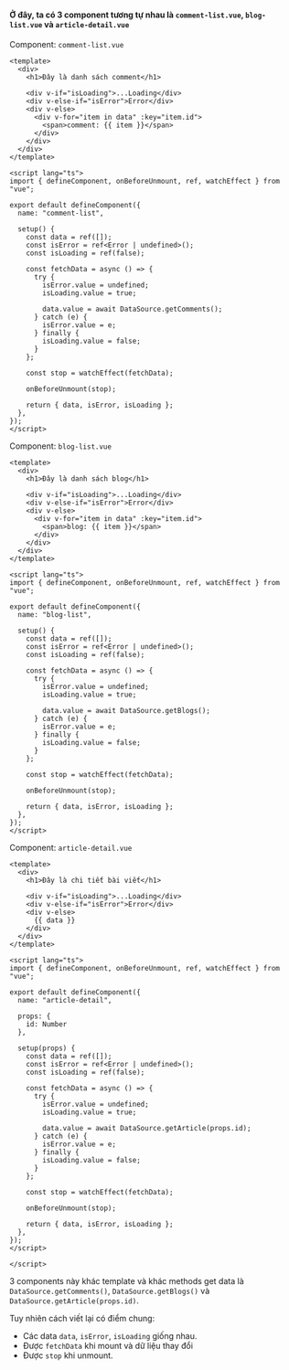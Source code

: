 #### Ở đây, ta có 3 component tương tự nhau là `comment-list.vue`, `blog-list.vue` và `article-detail.vue`

Component: `comment-list.vue`
```vue
<template>
  <div>
    <h1>Đây là danh sách comment</h1>

    <div v-if="isLoading">...Loading</div>
    <div v-else-if="isError">Error</div>
    <div v-else>
      <div v-for="item in data" :key="item.id">
        <span>comment: {{ item }}</span>
      </div>
    </div>
  </div>
</template>

<script lang="ts">
import { defineComponent, onBeforeUnmount, ref, watchEffect } from "vue";

export default defineComponent({
  name: "comment-list",

  setup() {
    const data = ref([]);
    const isError = ref<Error | undefined>();
    const isLoading = ref(false);

    const fetchData = async () => {
      try {
        isError.value = undefined;
        isLoading.value = true;

        data.value = await DataSource.getComments();
      } catch (e) {
        isError.value = e;
      } finally {
        isLoading.value = false;
      }
    };

    const stop = watchEffect(fetchData);

    onBeforeUnmount(stop);

    return { data, isError, isLoading };
  },
});
</script>
```


Component: `blog-list.vue`
```vue
<template>
  <div>
    <h1>Đây là danh sách blog</h1>

    <div v-if="isLoading">...Loading</div>
    <div v-else-if="isError">Error</div>
    <div v-else>
      <div v-for="item in data" :key="item.id">
        <span>blog: {{ item }}</span>
      </div>
    </div>
  </div>
</template>

<script lang="ts">
import { defineComponent, onBeforeUnmount, ref, watchEffect } from "vue";

export default defineComponent({
  name: "blog-list",

  setup() {
    const data = ref([]);
    const isError = ref<Error | undefined>();
    const isLoading = ref(false);

    const fetchData = async () => {
      try {
        isError.value = undefined;
        isLoading.value = true;

        data.value = await DataSource.getBlogs();
      } catch (e) {
        isError.value = e;
      } finally {
        isLoading.value = false;
      }
    };

    const stop = watchEffect(fetchData);

    onBeforeUnmount(stop);

    return { data, isError, isLoading };
  },
});
</script>
```


Component: `article-detail.vue`
```vue
<template>
  <div>
    <h1>Đây là chi tiết bài viết</h1>

    <div v-if="isLoading">...Loading</div>
    <div v-else-if="isError">Error</div>
    <div v-else>
      {{ data }}
    </div>
  </div>
</template>

<script lang="ts">
import { defineComponent, onBeforeUnmount, ref, watchEffect } from "vue";

export default defineComponent({
  name: "article-detail",
  
  props: {
    id: Number
  },

  setup(props) {
    const data = ref([]);
    const isError = ref<Error | undefined>();
    const isLoading = ref(false);

    const fetchData = async () => {
      try {
        isError.value = undefined;
        isLoading.value = true;

        data.value = await DataSource.getArticle(props.id);
      } catch (e) {
        isError.value = e;
      } finally {
        isLoading.value = false;
      }
    };

    const stop = watchEffect(fetchData);

    onBeforeUnmount(stop);

    return { data, isError, isLoading };
  },
});
</script>

</script>
```

3 components này khác template và khác methods get data là `DataSource.getComments()`, `DataSource.getBlogs()` và `DataSource.getArticle(props.id)`.

Tuy nhiên cách viết lại có điểm chung: 
- Các data `data`, `isError`, `isLoading` giống nhau.
- Được `fetchData` khi mount và dữ liệu thay đổi
- Được `stop` khi unmount.